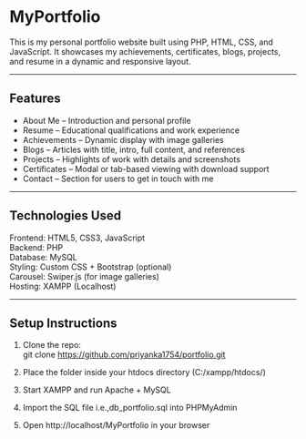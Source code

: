 # MyPortfolio 

This is my personal portfolio website built using PHP, HTML, CSS, and JavaScript. It showcases my achievements, certificates, blogs, projects, and resume in a dynamic and responsive layout.

---

## Features

- About Me – Introduction and personal profile  
- Resume – Educational qualifications and work experience  
- Achievements – Dynamic display with image galleries  
- Blogs – Articles with title, intro, full content, and references  
- Projects – Highlights of work with details and screenshots  
- Certificates – Modal or tab-based viewing with download support  
- Contact – Section for users to get in touch with me

---

## Technologies Used

Frontend: HTML5, CSS3, JavaScript  
Backend: PHP  
Database: MySQL  
Styling: Custom CSS + Bootstrap (optional)  
Carousel: Swiper.js (for image galleries)  
Hosting: XAMPP (Localhost)

---

## Setup Instructions

1. Clone the repo:  
   git clone https://github.com/priyanka1754/portfolio.git

2. Place the folder inside your htdocs directory (C:/xampp/htdocs/)

3. Start XAMPP and run Apache + MySQL

4. Import the SQL file i.e.,db_portfolio.sql into PHPMyAdmin

5. Open http://localhost/MyPortfolio in your browser

